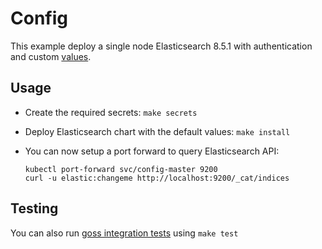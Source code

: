 # Config

This example deploy a single node Elasticsearch 8.5.1 with authentication and
custom [values][].


## Usage

* Create the required secrets: `make secrets`

* Deploy Elasticsearch chart with the default values: `make install`

* You can now setup a port forward to query Elasticsearch API:

  ```
  kubectl port-forward svc/config-master 9200
  curl -u elastic:changeme http://localhost:9200/_cat/indices
  ```


## Testing

You can also run [goss integration tests][] using `make test`


[goss integration tests]: https://github.com/elastic/helm-charts/tree/7.16/elasticsearch/examples/config/test/goss.yaml
[values]: https://github.com/elastic/helm-charts/tree/7.16/elasticsearch/examples/config/values.yaml
